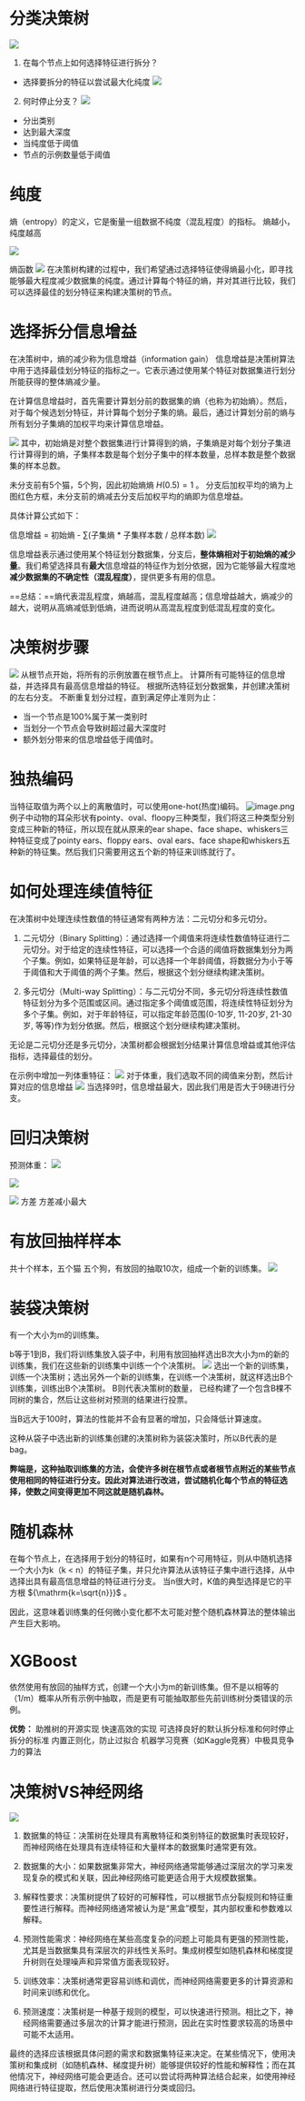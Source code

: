 # 分类决策树

![](assets/Pasted%20image%2020230715193726.png)

1. 在每个节点上如何选择特征进行拆分？
- 选择要拆分的特征以尝试最大化纯度
![](assets/Pasted%20image%2020230715170822.png)
2. 何时停止分支？
![](assets/Pasted%20image%2020230715171547.png)
- 分出类别
- 达到最大深度
- 当纯度低于阈值
- 节点的示例数量低于阈值

# 纯度

熵（entropy）的定义，它是衡量一组数据不纯度（混乱程度）的指标。
熵越小，纯度越高

![](assets/Pasted%20image%2020230715172451.png)

熵函数
![](assets/Pasted%20image%2020230715172601.png)
在决策树构建的过程中，我们希望通过选择特征使得熵最小化，即寻找能够最大程度减少数据集的纯度。通过计算每个特征的熵，并对其进行比较，我们可以选择最佳的划分特征来构建决策树的节点。

# 选择拆分信息增益
在决策树中，熵的减少称为信息增益（information gain）
信息增益是决策树算法中用于选择最佳划分特征的指标之一。它表示通过使用某个特征对数据集进行划分所能获得的整体熵减少量。

在计算信息增益时，首先需要计算划分前的数据集的熵（也称为初始熵）。然后，对于每个候选划分特征，并计算每个划分子集的熵。最后，通过计算划分前的熵与所有划分子集熵的加权平均来计算信息增益。


![](assets/Pasted%20image%2020230715183454.png)
其中，初始熵是对整个数据集进行计算得到的熵，子集熵是对每个划分子集进行计算得到的熵，子集样本数是每个划分子集中的样本数量，总样本数是整个数据集的样本总数。

未分支前有5个猫，5个狗，因此初始熵熵 $H(0.5)=1$ 。
分支后加权平均的熵为上图红色方框，未分支前的熵减去分支后加权平均的熵即为信息增益。

具体计算公式如下：

信息增益 = 初始熵 - ∑(子集熵 * 子集样本数 / 总样本数)
![](assets/Pasted%20image%2020230715191714.png)

信息增益表示通过使用某个特征划分数据集，分支后，**整体熵相对于初始熵的减少量**。我们希望选择具有**最大**信息增益的特征作为划分依据，因为它能够最大程度地**减少数据集的不确定性（混乱程度）**，提供更多有用的信息。

==总结：==熵代表混乱程度，熵越高，混乱程度越高；信息增益越大，熵减少的越大，说明从高熵减低到低熵，进而说明从高混乱程度到低混乱程度的变化。

# 决策树步骤
![](assets/Pasted%20image%2020230715193336.png)
从根节点开始，将所有的示例放置在根节点上。 
计算所有可能特征的信息增益，并选择具有最高信息增益的特征。 根据所选特征划分数据集，并创建决策树的左右分支。 
不断重复划分过程，直到满足停止准则为止： 
- 当一个节点是100%属于某一类别时 
- 当划分一个节点会导致树超过最大深度时 
- 额外划分带来的信息增益低于阈值时。


# 独热编码
当特征取值为两个以上的离散值时，可以使用one-hot(热度)编码。
![image.png](https://gitee.com/XXXTENTWXD/pic/raw/master/images/20240318210348.png)
例子中动物的耳朵形状有pointy、oval、floopy三种类型，我们将这三种类型分别变成三种新的特征，所以现在就从原来的ear shape、face shape、whiskers三种特征变成了pointy ears、floppy ears、oval ears、face shape和whiskers五种新的特征集。然后我们只需要用这五个新的特征来训练就行了。

# 如何处理连续值特征

在决策树中处理连续性数值的特征通常有两种方法：二元切分和多元切分。

1. 二元切分（Binary Splitting）：通过选择一个阈值来将连续性数值特征进行二元切分。对于给定的连续性特征，可以选择一个合适的阈值将数据集划分为两个子集。例如，如果特征是年龄，可以选择一个年龄阈值，将数据分为小于等于阈值和大于阈值的两个子集。然后，根据这个划分继续构建决策树。
    
2. 多元切分（Multi-way Splitting）：与二元切分不同，多元切分将连续性数值特征划分为多个范围或区间。通过指定多个阈值或范围，将连续性特征划分为多个子集。例如，对于年龄特征，可以指定年龄范围(0-10岁, 11-20岁, 21-30岁, 等等)作为划分依据。然后，根据这个划分继续构建决策树。
    

无论是二元切分还是多元切分，决策树都会根据划分结果计算信息增益或其他评估指标，选择最佳的划分。

在示例中增加一列体重特征：
![](assets/Pasted%20image%2020230715195850.png)
对于体重，我们选取不同的阈值来分割，然后计算对应的信息增益
![](assets/Pasted%20image%2020230715200031.png)
当选择9时，信息增益最大，因此我们用是否大于9磅进行分支。


# 回归决策树
预测体重：
![](assets/Pasted%20image%2020230715201645.png)

![](assets/Pasted%20image%2020230715201734.png)

![](assets/Pasted%20image%2020230715201805.png)
方差 方差减小最大

# 有放回抽样样本

共十个样本，五个猫 五个狗，有放回的抽取10次，组成一个新的训练集。
![](assets/Pasted%20image%2020230715212515.png)


# 装袋决策树

有一个大小为m的训练集。

b等于1到B，我们将训练集放入袋子中，利用有放回抽样选出B次大小为m的新的训练集，我们在这些新的训练集中训练一个个决策树。
![](assets/Pasted%20image%2020230715222743.png)
选出一个新的训练集，训练一个决策树；选出另外一个新的训练集，在训练一个决策树，就这样选出B个训练集，训练出B个决策树。
B则代表决策树的数量， 已经构建了一个包含B棵不同树的集合，然后让这些树对预测的结果进行投票。

当B远大于100时，算法的性能并不会有显著的增加，只会降低计算速度。

这种从袋子中选出新的训练集创建的决策树称为装袋决策时，所以B代表的是bag。

**弊端是，这种抽取训练集的方法，会使许多树在根节点或者根节点附近的某些节点使用相同的特征进行分支。因此对算法进行改进，尝试随机化每个节点的特征选择，使数之间变得更加不同这就是随机森林。**
# 随机森林 

在每个节点上，在选择用于划分的特征时，如果有n个可用特征，则从中随机选择一个大小为k（k < n）的特征子集，并只允许算法从该特征子集中进行选择，从中选择出具有最高信息增益的特征进行分支。
当n很大时，K值的典型选择是它的平方根 ${\mathrm{k=\sqrt{n}}}$ 。

因此，这意味着训练集的任何微小变化都不太可能对整个随机森林算法的整体输出产生巨大影响。

# XGBoost
依然使用有放回的抽样方式，创建一个大小为m的新训练集。但不是以相等的（1/m）概率从所有示例中抽取，而是更有可能抽取那些先前训练树分类错误的示例。

**优势：**
助推树的开源实现 
快速高效的实现 
可选择良好的默认拆分标准和何时停止拆分的标准 
内置正则化，防止过拟合 
机器学习竞赛（如Kaggle竞赛）中极具竞争力的算法
# 决策树VS神经网络
![](assets/Pasted%20image%2020230716093526.png)


1. 数据集的特征：决策树在处理具有离散特征和类别特征的数据集时表现较好，而神经网络在处理具有连续特征和大量样本的数据集时通常更有效。
    
2. 数据集的大小：如果数据集非常大，神经网络通常能够通过深层次的学习来发现复杂的模式和关联，因此神经网络可能更适合用于大规模数据集。
    
3. 解释性要求：决策树提供了较好的可解释性，可以根据节点分裂规则和特征重要性进行解释。而神经网络通常被认为是“黑盒”模型，其内部权重和参数难以解释。
    
4. 预测性能需求：神经网络在某些高度复杂的问题上可能具有更强的预测性能，尤其是当数据集具有深层次的非线性关系时。集成树模型如随机森林和梯度提升树则在处理噪声和异常值方面表现较好。
    
5. 训练效率：决策树通常更容易训练和调优，而神经网络需要更多的计算资源和时间来训练和优化。
    
6. 预测速度：决策树是一种基于规则的模型，可以快速进行预测。相比之下，神经网络需要通过多层次的计算才能进行预测，因此在实时性要求较高的场景中可能不太适用。
    

最终的选择应该根据具体问题的需求和数据集特征来决定。在某些情况下，使用决策树和集成树（如随机森林、梯度提升树）能够提供较好的性能和解释性；而在其他情况下，神经网络可能会更适合。还可以尝试将两种算法结合起来，如使用神经网络进行特征提取，然后使用决策树进行分类或回归。